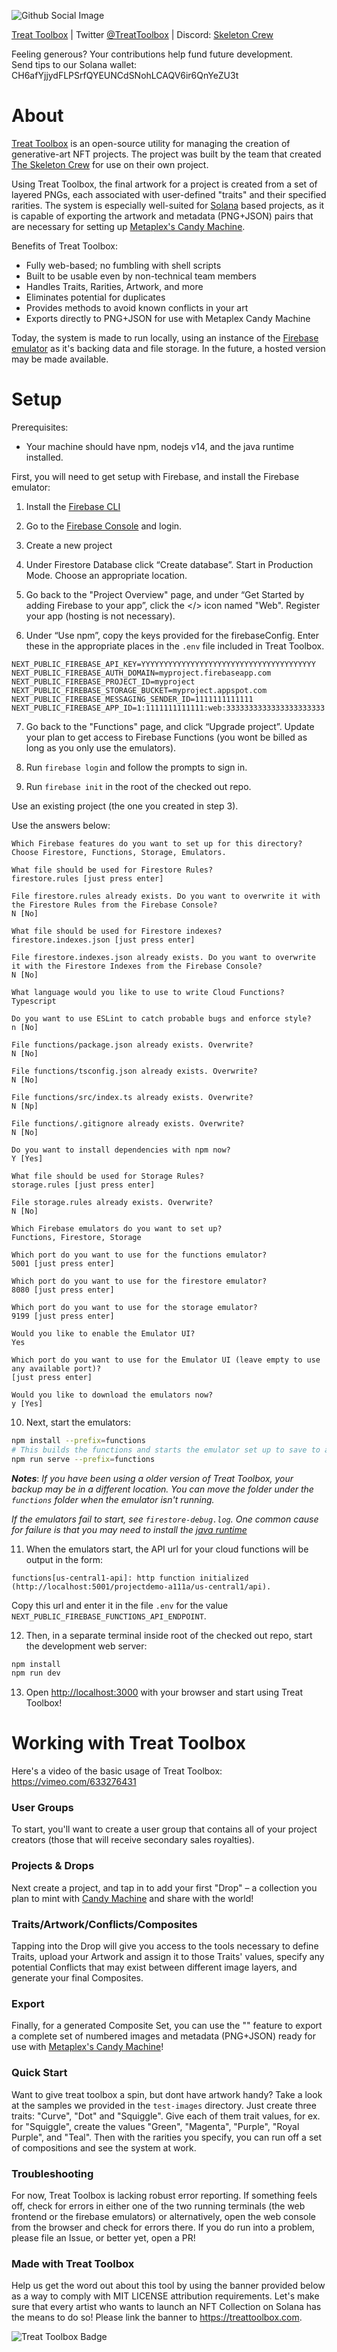 ![Github Social Image](https://user-images.githubusercontent.com/89373652/137255583-80d58aae-cc14-413e-bf80-2b619673fde2.png)

[Treat Toolbox](https://treattoolbox.com) | Twitter [@TreatToolbox](https://twitter.com/TreatToolbox) | Discord: [Skeleton Crew](https://discord.gg/skeletoncrewrip)

Feeling generous? Your contributions help fund future development.  
Send tips to our Solana wallet: CH6afYjjydFLPSrfQYEUNCdSNohLCAQV6ir6QnYeZU3t

# About

[Treat Toolbox](https://treattoolbox.com) is an open-source utility for managing the creation of generative-art NFT projects. The project was built by the team that created [The Skeleton Crew](https://skeletoncrew.rip) for use on their own project.

Using Treat Toolbox, the final artwork for a project is created from a set of layered PNGs, each associated with user-defined "traits" and their specified rarities. The system is especially well-suited for [Solana](https://solana.com) based projects, as it is capable of exporting the artwork and metadata (PNG+JSON) pairs that are necessary for setting up [Metaplex's Candy Machine](https://github.com/metaplex-foundation/metaplex).

Benefits of Treat Toolbox:

- Fully web-based; no fumbling with shell scripts
- Built to be usable even by non-technical team members
- Handles Traits, Rarities, Artwork, and more
- Eliminates potential for duplicates
- Provides methods to avoid known conflicts in your art
- Exports directly to PNG+JSON for use with Metaplex Candy Machine

Today, the system is made to run locally, using an instance of the [Firebase emulator](https://firebase.google.com/docs/emulator-suite) as it's backing data and file storage. In the future, a hosted version may be made available.

# Setup

Prerequisites:

- Your machine should have npm, nodejs v14, and the java runtime installed.

First, you will need to get setup with Firebase, and install the Firebase emulator:

1. Install the [Firebase CLI](https://firebase.google.com/docs/cli)

2. Go to the [Firebase Console](https://console.firebase.google.com) and login.

3. Create a new project

4. Under Firestore Database click “Create database”. Start in Production Mode. Choose an appropriate location.

5. Go back to the "Project Overview" page, and under “Get Started by adding Firebase to your app”, click the </> icon named "Web". Register your app (hosting is not necessary).

6. Under “Use npm”, copy the keys provided for the firebaseConfig. Enter these in the appropriate places in the `.env` file included in Treat Toolbox.

```
NEXT_PUBLIC_FIREBASE_API_KEY=YYYYYYYYYYYYYYYYYYYYYYYYYYYYYYYYYYYYYYY
NEXT_PUBLIC_FIREBASE_AUTH_DOMAIN=myproject.firebaseapp.com
NEXT_PUBLIC_FIREBASE_PROJECT_ID=myproject
NEXT_PUBLIC_FIREBASE_STORAGE_BUCKET=myproject.appspot.com
NEXT_PUBLIC_FIREBASE_MESSAGING_SENDER_ID=1111111111111
NEXT_PUBLIC_FIREBASE_APP_ID=1:1111111111111:web:3333333333333333333333
```

7. Go back to the "Functions" page, and click “Upgrade project”. Update your plan to get access to Firebase Functions (you wont be billed as long as you only use the emulators).

8. Run `firebase login` and follow the prompts to sign in.

9. Run `firebase init` in the root of the checked out repo. 

Use an existing project (the one you created in step 3).

Use the answers below:
```
Which Firebase features do you want to set up for this directory? 
Choose Firestore, Functions, Storage, Emulators.

What file should be used for Firestore Rules? 
firestore.rules [just press enter]

File firestore.rules already exists. Do you want to overwrite it with the Firestore Rules from the Firebase Console?
N [No]

What file should be used for Firestore indexes? 
firestore.indexes.json [just press enter]

File firestore.indexes.json already exists. Do you want to overwrite it with the Firestore Indexes from the Firebase Console?
N [No]

What language would you like to use to write Cloud Functions? 
Typescript

Do you want to use ESLint to catch probable bugs and enforce style? 
n [No]

File functions/package.json already exists. Overwrite? 
N [No]

File functions/tsconfig.json already exists. Overwrite? 
N [No]

File functions/src/index.ts already exists. Overwrite? 
N [Np]

File functions/.gitignore already exists. Overwrite? 
N [No]

Do you want to install dependencies with npm now? 
Y [Yes]

What file should be used for Storage Rules? 
storage.rules [just press enter]

File storage.rules already exists. Overwrite? 
N [No]

Which Firebase emulators do you want to set up? 
Functions, Firestore, Storage

Which port do you want to use for the functions emulator? 
5001 [just press enter]

Which port do you want to use for the firestore emulator? 
8080 [just press enter]

Which port do you want to use for the storage emulator? 
9199 [just press enter]

Would you like to enable the Emulator UI? 
Yes

Which port do you want to use for the Emulator UI (leave empty to use any available port)? 
[just press enter]

Would you like to download the emulators now? 
y [Yes]
```

10. Next, start the emulators:

```bash
npm install --prefix=functions
# This builds the functions and starts the emulator set up to save to a folder called "backup" under the "functions" folder.
npm run serve --prefix=functions
```

**_Notes_**: _If you have been using a older version of Treat Toolbox, your backup may be in a different location. You can move the folder under the `functions` folder when the emulator isn't running._

_If the emulators fail to start, see `firestore-debug.log`. One common cause for failure is that you may need to install the [java runtime](http://www.java.com.)_

11. When the emulators start, the API url for your cloud functions will be output in the form:

`functions[us-central1-api]: http function initialized (http://localhost:5001/projectdemo-a111a/us-central1/api).`

Copy this url and enter it in the file `.env` for the value `NEXT_PUBLIC_FIREBASE_FUNCTIONS_API_ENDPOINT`.

12. Then, in a separate terminal inside root of the checked out repo, start the development web server:

```bash
npm install
npm run dev
```

13. Open [http://localhost:3000](http://localhost:3000) with your browser and start using Treat Toolbox!

# Working with Treat Toolbox

Here's a video of the basic usage of Treat Toolbox: https://vimeo.com/633276431  

### User Groups

To start, you'll want to create a user group that contains all of your project creators (those that will receive secondary sales royalties).

### Projects & Drops

Next create a project, and tap in to add your first "Drop" – a collection you plan to mint with [Candy Machine](https://github.com/metaplex-foundation/metaplex) and share with the world!

### Traits/Artwork/Conflicts/Composites

Tapping into the Drop will give you access to the tools necessary to define Traits, upload your Artwork and assign it to those Traits' values, specify any potential Conflicts that may exist between different image layers, and generate your final Composites.

### Export

Finally, for a generated Composite Set, you can use the "" feature to export a complete set of numbered images and metadata (PNG+JSON) ready for use with [Metaplex's Candy Machine](https://github.com/metaplex-foundation/metaplex)!

### Quick Start

Want to give treat toolbox a spin, but dont have artwork handy? Take a look at the samples we provided in the `test-images` directory. Just create three traits: "Curve", "Dot" and "Squiggle". Give each of them trait values, for ex. for "Squiggle", create the values "Green", "Magenta", "Purple", "Royal Purple", and "Teal". Then with the rarities you specify, you can run off a set of compositions and see the system at work.

### Troubleshooting

For now, Treat Toolbox is lacking robust error reporting. If something feels off, check for errors in either one of the two running terminals (the web frontend or the firebase emulators) or alternatively, open the web console from the browser and check for errors there. If you do run into a problem, please file an Issue, or better yet, open a PR!

### Made with Treat Toolbox

Help us get the word out about this tool by using the banner provided below as a way to comply with MIT LICENSE attribution requirements. Let's make sure that every artist who wants to launch an NFT Collection on Solana has the means to do so! Please link the banner to https://treattoolbox.com.

![Treat Toolbox Badge](https://user-images.githubusercontent.com/89115113/137352273-c4972230-8239-45b7-bfe1-be1767fd1115.png)
